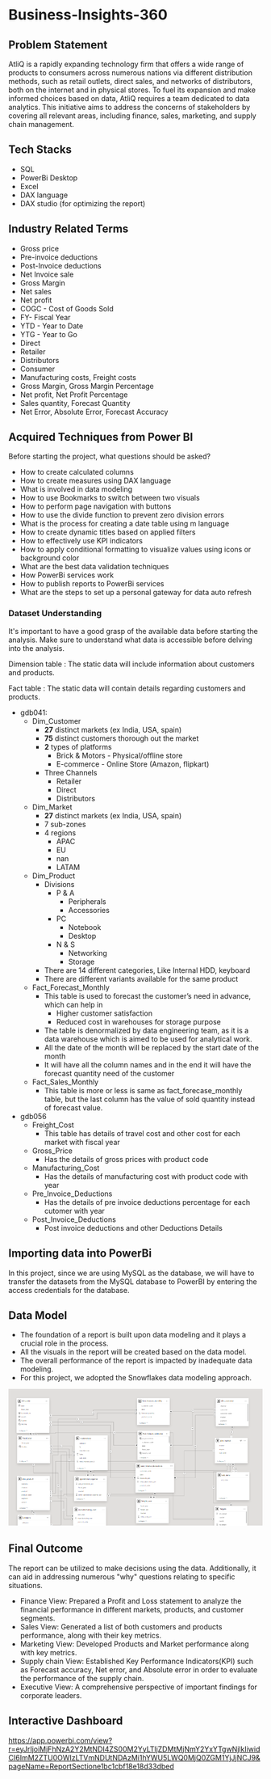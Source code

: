# Business-Insights-360

## Problem Statement

AtliQ is a rapidly expanding technology firm that offers a wide range of products to consumers across numerous nations via different distribution methods, such as retail outlets, direct sales, and networks of distributors, both on the internet and in physical stores. To fuel its expansion and make informed choices based on data, AtliQ requires a team dedicated to data analytics. This initiative aims to address the concerns of stakeholders by covering all relevant areas, including finance, sales, marketing, and supply chain management.

## Tech Stacks

- SQL
- PowerBi Desktop
- Excel
- DAX language
- DAX studio (for optimizing the report)

## Industry Related Terms

- Gross price
- Pre-invoice deductions
- Post-Invoice deductions
- Net Invoice sale
- Gross Margin
- Net sales
- Net profit
- COGC - Cost of Goods Sold
- FY- Fiscal Year
- YTD - Year to Date
- YTG - Year to Go
- Direct
- Retailer
- Distributors
- Consumer
- Manufacturing costs, Freight costs
- Gross Margin, Gross Margin Percentage
- Net profit, Net Profit Percentage
- Sales quantity, Forecast Quantity
- Net Error, Absolute Error, Forecast Accuracy

## Acquired Techniques from Power BI

Before starting the project, what questions should be asked?
- How to create calculated columns
- How to create measures using DAX language
- What is involved in data modeling
- How to use Bookmarks to switch between two visuals
- How to perform page navigation with buttons
- How to use the divide function to prevent zero division errors
- What is the process for creating a date table using m language
- How to create dynamic titles based on applied filters
- How to effectively use KPI indicators
- How to apply conditional formatting to visualize values using icons or background color
- What are the best data validation techniques
- How PowerBi services work
- How to publish reports to PowerBi services
- What are the steps to set up a personal gateway for data auto refresh

### Dataset **Understanding**

It's important to have a good grasp of the available data before starting the analysis. Make sure to understand what data is accessible before delving into the analysis.

Dimension table : The static data will include information about customers and products.

Fact table : The static data will contain details regarding customers and products.

- gdb041:
    - Dim_Customer
        - **27** distinct markets (ex India, USA, spain)
        - **75** distinct customers thorough out the market
        - **2** types of platforms
            - Brick & Motors - Physical/offline store
            - E-commerce - Online Store (Amazon, flipkart)
        - Three Channels
            - Retailer
            - Direct
            - Distributors
    - Dim_Market
        - **27** distinct markets (ex India, USA, spain)
        - 7 sub-zones
        - 4 regions
            - APAC
            - EU
            - nan
            - LATAM
    - Dim_Product
        - Divisions
            - P & A
                - Peripherals
                - Accessories
            - PC
                - Notebook
                - Desktop
            - N & S
                - Networking
                - Storage
        - There are 14 different categories, Like Internal HDD, keyboard
        - There are different variants available for the same product
    - Fact_Forecast_Monthly
        - This table is used to forecast the customer’s need in advance, which can help in
            - Higher customer satisfaction
            - Reduced cost in warehouses for storage purpose
        - The table is denormalized by data engineering team, as it is a data warehouse which is aimed to be used for analytical work.
        - All the date of the month will be replaced by the start date of the month
        - It will have all the column names and in the end it will have the forecast quantity need of the customer
    - Fact_Sales_Monthly
        - This table is more or less is same as fact_forecase_monthly table, but the last column has the value of sold quantity instead of forecast value.
- gdb056
    - Freight_Cost
        - This table has details of travel cost and other cost for each market with fiscal year
    - Gross_Price
        - Has the details of gross prices with product code
    - Manufacturing_Cost
        - Has the details of manufacturing cost with product code with year
    - Pre_Invoice_Deductions
        - Has the details of pre invoice deductions percentage for each cutomer with year
    - Post_Invoice_Deductions
        - Post invoice deductions and other Deductions Details

## Importing data into PowerBi

In this project, since we are using MySQL as the database, we will have to transfer the datasets from the MySQL database to PowerBI by entering the access credentials for the database.

## Data Model

- The foundation of a report is built upon data modeling and it plays a crucial role in the process.
- All the visuals in the report will be created based on the data model.
- The overall performance of the report is impacted by inadequate data modeling.
- For this project, we adopted the Snowflakes data modeling approach.

<img src="https://github.com/yokesh-1894/Business-Insights-360/blob/main/Data%20Modeling.png" class="center">

## Final Outcome
         
  The report can be utilized to make decisions using the data. Additionally, it can aid in addressing numerous "why" questions relating to specific situations.

-	Finance View: Prepared a Profit and Loss statement to analyze the financial performance in different markets, products, and customer segments.
-	Sales View: Generated a list of both customers and products performance, along with their key metrics.
-	Marketing View: Developed Products and Market performance along with key metrics.
-	Supply chain View: Established Key Performance Indicators(KPI) such as Forecast accuracy, Net error, and Absolute error in order to evaluate the performance of the supply chain.
-	Executive View: A comprehensive perspective of important findings for corporate leaders.
  
## Interactive Dashboard

https://app.powerbi.com/view?r=eyJrIjoiMjFhNzA2Y2MtNDI4ZS00M2YyLTljZDMtMjNmY2YxYTgwNjlkIiwidCI6ImM2ZTU0OWIzLTVmNDUtNDAzMi1hYWU5LWQ0MjQ0ZGM1YjJjNCJ9&pageName=ReportSectione1bc1cbf18e18d33dbed


    
    
